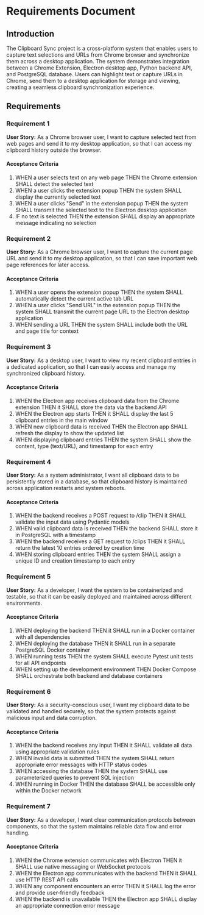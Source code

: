 # Requirements Document

## Introduction

The Clipboard Sync project is a cross-platform system that enables users to capture text selections and URLs from Chrome browser and synchronize them across a desktop application. The system demonstrates integration between a Chrome Extension, Electron desktop app, Python backend API, and PostgreSQL database. Users can highlight text or capture URLs in Chrome, send them to a desktop application for storage and viewing, creating a seamless clipboard synchronization experience.

## Requirements

### Requirement 1

**User Story:** As a Chrome browser user, I want to capture selected text from web pages and send it to my desktop application, so that I can access my clipboard history outside the browser.

#### Acceptance Criteria

1. WHEN a user selects text on any web page THEN the Chrome extension SHALL detect the selected text
2. WHEN a user clicks the extension popup THEN the system SHALL display the currently selected text
3. WHEN a user clicks "Send" in the extension popup THEN the system SHALL transmit the selected text to the Electron desktop application
4. IF no text is selected THEN the extension SHALL display an appropriate message indicating no selection

### Requirement 2

**User Story:** As a Chrome browser user, I want to capture the current page URL and send it to my desktop application, so that I can save important web page references for later access.

#### Acceptance Criteria

1. WHEN a user opens the extension popup THEN the system SHALL automatically detect the current active tab URL
2. WHEN a user clicks "Send URL" in the extension popup THEN the system SHALL transmit the current page URL to the Electron desktop application
3. WHEN sending a URL THEN the system SHALL include both the URL and page title for context

### Requirement 3

**User Story:** As a desktop user, I want to view my recent clipboard entries in a dedicated application, so that I can easily access and manage my synchronized clipboard history.

#### Acceptance Criteria

1. WHEN the Electron app receives clipboard data from the Chrome extension THEN it SHALL store the data via the backend API
2. WHEN the Electron app starts THEN it SHALL display the last 5 clipboard entries in the main window
3. WHEN new clipboard data is received THEN the Electron app SHALL refresh the display to show the updated list
4. WHEN displaying clipboard entries THEN the system SHALL show the content, type (text/URL), and timestamp for each entry

### Requirement 4

**User Story:** As a system administrator, I want all clipboard data to be persistently stored in a database, so that clipboard history is maintained across application restarts and system reboots.

#### Acceptance Criteria

1. WHEN the backend receives a POST request to /clip THEN it SHALL validate the input data using Pydantic models
2. WHEN valid clipboard data is received THEN the backend SHALL store it in PostgreSQL with a timestamp
3. WHEN the backend receives a GET request to /clips THEN it SHALL return the latest 10 entries ordered by creation time
4. WHEN storing clipboard entries THEN the system SHALL assign a unique ID and creation timestamp to each entry

### Requirement 5

**User Story:** As a developer, I want the system to be containerized and testable, so that it can be easily deployed and maintained across different environments.

#### Acceptance Criteria

1. WHEN deploying the backend THEN it SHALL run in a Docker container with all dependencies
2. WHEN deploying the database THEN it SHALL run in a separate PostgreSQL Docker container
3. WHEN running tests THEN the system SHALL execute Pytest unit tests for all API endpoints
4. WHEN setting up the development environment THEN Docker Compose SHALL orchestrate both backend and database containers

### Requirement 6

**User Story:** As a security-conscious user, I want my clipboard data to be validated and handled securely, so that the system protects against malicious input and data corruption.

#### Acceptance Criteria

1. WHEN the backend receives any input THEN it SHALL validate all data using appropriate validation rules
2. WHEN invalid data is submitted THEN the system SHALL return appropriate error messages with HTTP status codes
3. WHEN accessing the database THEN the system SHALL use parameterized queries to prevent SQL injection
4. WHEN running in Docker THEN the database SHALL be accessible only within the Docker network

### Requirement 7

**User Story:** As a developer, I want clear communication protocols between components, so that the system maintains reliable data flow and error handling.

#### Acceptance Criteria

1. WHEN the Chrome extension communicates with Electron THEN it SHALL use native messaging or WebSocket protocols
2. WHEN the Electron app communicates with the backend THEN it SHALL use HTTP REST API calls
3. WHEN any component encounters an error THEN it SHALL log the error and provide user-friendly feedback
4. WHEN the backend is unavailable THEN the Electron app SHALL display an appropriate connection error message